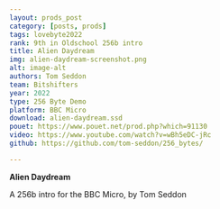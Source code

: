 ```yaml
---
layout: prods_post
category: [posts, prods]
tags: lovebyte2022
rank: 9th in Oldschool 256b intro
title: Alien Daydream
img: alien-daydream-screenshot.png
alt: image-alt
authors: Tom Seddon
team: Bitshifters
year: 2022
type: 256 Byte Demo
platform: BBC Micro
download: alien-daydream.ssd
pouet: https://www.pouet.net/prod.php?which=91130
video: https://www.youtube.com/watch?v=wBh5eDC-jRc
github: https://github.com/tom-seddon/256_bytes/

---
```


**Alien Daydream**

A 256b intro for the BBC Micro, by Tom Seddon
